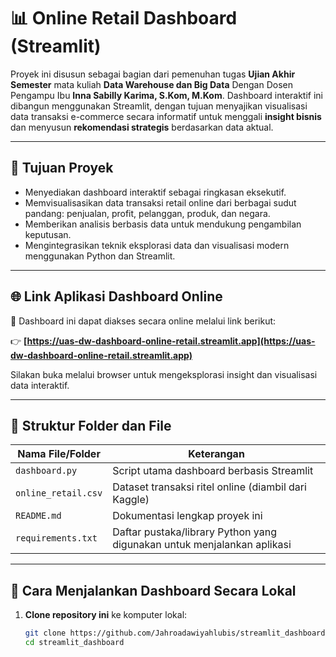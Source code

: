 # 📊 Online Retail Dashboard (Streamlit)

Proyek ini disusun sebagai bagian dari pemenuhan tugas **Ujian Akhir Semester** mata kuliah **Data Warehouse dan Big Data** Dengan Dosen Pengampu Ibu **Inna Sabilly Karima, S.Kom, M.Kom**. Dashboard interaktif ini dibangun menggunakan Streamlit, dengan tujuan menyajikan visualisasi data transaksi e-commerce secara informatif untuk menggali **insight bisnis** dan menyusun **rekomendasi strategis** berdasarkan data aktual.

---

## 🎯 Tujuan Proyek

- Menyediakan dashboard interaktif sebagai ringkasan eksekutif.
- Memvisualisasikan data transaksi retail online dari berbagai sudut pandang: penjualan, profit, pelanggan, produk, dan negara.
- Memberikan analisis berbasis data untuk mendukung pengambilan keputusan.
- Mengintegrasikan teknik eksplorasi data dan visualisasi modern menggunakan Python dan Streamlit.

---

## 🌐 Link Aplikasi Dashboard Online

📎 Dashboard ini dapat diakses secara online melalui link berikut:

👉 **[https://uas-dw-dashboard-online-retail.streamlit.app](https://uas-dw-dashboard-online-retail.streamlit.app)**

Silakan buka melalui browser untuk mengeksplorasi insight dan visualisasi data interaktif.

---

## 📁 Struktur Folder dan File

| Nama File/Folder     | Keterangan                                                                 |
|----------------------|-----------------------------------------------------------------------------|
| `dashboard.py`       | Script utama dashboard berbasis Streamlit                                  |
| `online_retail.csv`  | Dataset transaksi ritel online (diambil dari Kaggle)                        |
| `README.md`          | Dokumentasi lengkap proyek ini                                              |
| `requirements.txt`   | Daftar pustaka/library Python yang digunakan untuk menjalankan aplikasi     |

---

## 🚀 Cara Menjalankan Dashboard Secara Lokal

1. **Clone repository ini** ke komputer lokal:
   ```bash
   git clone https://github.com/Jahroadawiyahlubis/streamlit_dashboard.git
   cd streamlit_dashboard
